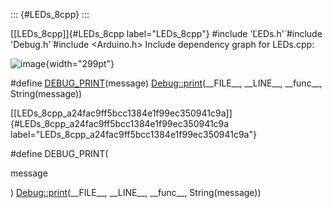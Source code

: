 ::: {#LEDs_8cpp}
:::

[\[LEDs\_8cpp\]]{#LEDs_8cpp label="LEDs_8cpp"} \#include '̈LEDs.h'̈
\#include '̈Debug.h'̈ \#include $<$Arduino.h$>$ Include dependency graph
for LEDs.cpp:

![image](LEDs_8cpp__incl){width="299pt"}

\#define
[DEBUG\_PRINT](#LEDs_8cpp_a24fac9ff5bcc1384e1f99ec350941c9a)(message) [Debug::print](#classDebug_aec89c31d051cd6de448ccf9a8f29a83d)(\_\_FILE\_\_,
\_\_LINE\_\_, \_\_func\_\_, String(message))

[\[LEDs\_8cpp\_a24fac9ff5bcc1384e1f99ec350941c9a\]]{#LEDs_8cpp_a24fac9ff5bcc1384e1f99ec350941c9a
label="LEDs_8cpp_a24fac9ff5bcc1384e1f99ec350941c9a"}

\#define DEBUG\_PRINT(

message

) [Debug::print](#classDebug_aec89c31d051cd6de448ccf9a8f29a83d)(\_\_FILE\_\_,
\_\_LINE\_\_, \_\_func\_\_, String(message))
